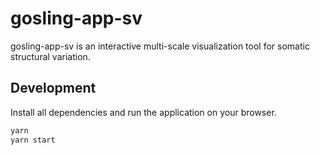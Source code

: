 # gosling-app-sv

gosling-app-sv is an interactive multi-scale visualization tool for somatic structural variation.

## Development

Install all dependencies and run the application on your browser.

```sh
yarn
yarn start
```